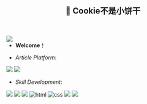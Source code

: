 <h2 align="center">🍪 Cookie不是小饼干 </h2>
<br />

<br />


<img align="left" src="https://github-readme-stats.vercel.app/api?username=yangrudan&show_icons=true&theme=great-gatsby" />

- **Welcome**！

- *Article Platform*: 

[![](https://img.shields.io/badge/知乎-新战鲸-red.svg)](https://www.zhihu.com/people/da-yu-hai-tang-15-70)
[![](https://img.shields.io/badge/CSDN-天空是什么颜色-blue.svg)](https://blog.csdn.net/weixin_41808500)

- *Skill Development*:


![](https://img.shields.io/badge/LabVIEW-blue?style=flat-square&logo=LabVIEW) 
![](https://img.shields.io/badge/C++-red?style=flat-square&logo=C) 
![](https://img.shields.io/badge/Rust-blue?style=flat-square&logo=Rust) 
![html](https://img.shields.io/badge/-html-E34F26?style=flat-square&logo=html5&logoColor=white)
![css](https://img.shields.io/badge/-css-1572B6?style=flat-square&logo=css3)
![](https://img.shields.io/badge/Python-red?style=flat-square&logo=python) 
![](https://img.shields.io/badge/QT-blue?style=flat-square&logo=QT) 
